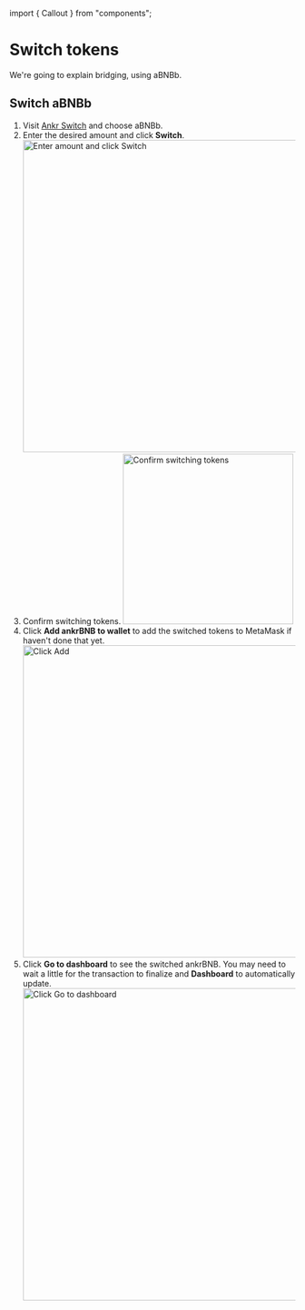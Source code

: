 import { Callout } from "components";

# Switch tokens
We're going to explain bridging, using aBNBb.

## Switch aBNBb
1. Visit [Ankr Switch](https://www.ankr.com/staking/switch/) and choose aBNBb.
2. Enter the desired amount and click **Switch**.
   <img src="/docs/staking/switch/click-switch.jpg" alt="Enter amount and click Switch" class="responsive-pic" width="550" />
3. Confirm switching tokens.
   <img src="/docs/staking/switch/confirm-switching-tokens.jpg" alt="Confirm switching tokens" class="responsive-pic" width="300" />
4. Click **Add ankrBNB to wallet** to add the switched tokens to MetaMask if haven't done that yet.
   <img src="/docs/staking/switch/add-switched-tokens-to-wallet.jpg" alt="Click Add" class="responsive-pic" width="550" />
6. Click **Go to dashboard** to see the switched ankrBNB. You may need to wait a little for the transaction to finalize and **Dashboard** to automatically update.
   <img src="/docs/staking/switch/click-go-to-dashboard.jpg" alt="Click Go to dashboard" class="responsive-pic" width="550" />
